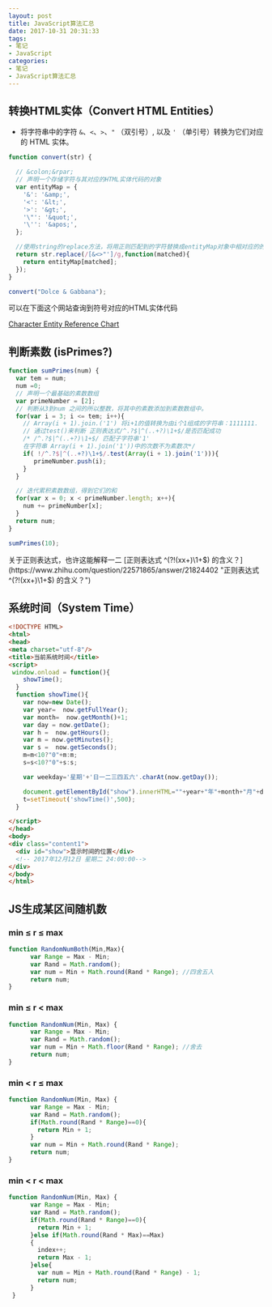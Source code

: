 ```yaml
---
layout: post
title: JavaScript算法汇总
date: 2017-10-31 20:31:33
tags:
- 笔记
- JavaScript
categories:
- 笔记
- JavaScript算法汇总
---
```


## 转换HTML实体（Convert HTML Entities）
- 将字符串中的字符 `&`、`<`、`>`、`"` （双引号）, 以及 `'` （单引号）转换为它们对应的 HTML 实体。
```JavaScript
function convert(str) {

  // &colon;&rpar;
  // 声明一个存储字符与其对应的HTML实体代码的对象
  var entityMap = {
    '&': '&amp;',
    '<': '&lt;',
    '>': '&gt;',
    '\"': '&quot;',
    '\'': '&apos;',
  };

  //使用string的replace方法，将用正则匹配到的字符替换成entityMap对象中相对应的的属性值
  return str.replace(/[&<>"']/g,function(matched){
    return entityMap[matched];
  });
}

convert("Dolce & Gabbana");
```
可以在下面这个网站查询到符号对应的HTML实体代码

[Character Entity Reference Chart](https://dev.w3.org/html5/html-author/charref "Character Entity Reference Chart")
 <!--more-->
## 判断素数 (isPrimes?)
```JavaScript
function sumPrimes(num) {
  var tem = num;
  num =0;
  // 声明一个最基础的素数数组
  var primeNumber = [2];
  // 判断从3到num 之间的所以整数，将其中的素数添加到素数数组中。
  for(var i = 3; i <= tem; i++){
    // Array(i + 1).join.('1') 将i+1的值转换为由i个1组成的字符串：1111111.
    // 通过test()来判断 正则表达式/^.?$|^(..+?)\1+$/是否匹配成功
    /* /^.?$|^(..+?)\1+$/ 匹配子字符串'1'
    在字符串 Array(i + 1).join('1'))中的次数不为素数次*/
    if( !/^.?$|^(..+?)\1+$/.test(Array(i + 1).join('1'))){
       primeNumber.push(i);
    }
  }

  // 迭代累积素数数组，得到它们的和
  for(var x = 0; x < primeNumber.length; x++){
    num += primeNumber[x];
  }
  return num;
}

sumPrimes(10);
```
关于正则表达式，也许这能解释一二
[正则表达式 ^(?!(xx+)\1+$) 的含义？](https://www.zhihu.com/question/22571865/answer/21824402 "正则表达式 ^(?!(xx+)\1+$) 的含义？")

## 系统时间（System Time）

```html
<!DOCTYPE HTML>
<html>
<head>
<meta charset="utf-8"/>
<title>当前系统时间</title>
<script>
 window.onload = function(){
    showTime();
  }
  function showTime(){
    var now=new Date();
    var year=  now.getFullYear();
    var month=  now.getMonth()+1;
    var day = now.getDate();
    var h =  now.getHours();
    var m = now.getMinutes();
    var s =  now.getSeconds();
    m=m<10?"0"+m:m;
    s=s<10?"0"+s:s;

    var weekday='星期'+'日一二三四五六'.charAt(now.getDay());

    document.getElementById("show").innerHTML=""+year+"年"+month+"月"+day+"日 "+ weekday +h+":"+m+":"+s;
    t=setTimeout('showTime()',500);
  }

</script>
</head>
<body>
<div class="content1">
  <div id="show">显示时间的位置</div>
  <!-- 2017年12月12日 星期二 24:00:00-->
</div>
</body>
</html>
```

## JS生成某区间随机数

### min ≤ r ≤ max

```js
function RandomNumBoth(Min,Max){
      var Range = Max - Min;
      var Rand = Math.random();
      var num = Min + Math.round(Rand * Range); //四舍五入
      return num;
}
```

### min ≤ r < max

```js
function RandomNum(Min, Max) {
      var Range = Max - Min;
      var Rand = Math.random();
      var num = Min + Math.floor(Rand * Range); //舍去
      return num;
}
```

### min < r ≤ max

```js
function RandomNum(Min, Max) {
      var Range = Max - Min;
      var Rand = Math.random();
      if(Math.round(Rand * Range)==0){       
        return Min + 1;
      }
      var num = Min + Math.round(Rand * Range);
      return num;
}
```

### min < r < max

```js
function RandomNum(Min, Max) {
      var Range = Max - Min;
      var Rand = Math.random();
      if(Math.round(Rand * Range)==0){
        return Min + 1;
      }else if(Math.round(Rand * Max)==Max)
      {
        index++;
        return Max - 1;
      }else{
        var num = Min + Math.round(Rand * Range) - 1;
        return num;
      }
 }
```
